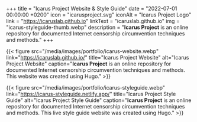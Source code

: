 +++
title = "Icarus Project Website & Style Guide"
date = "2022-07-01 00:00:00 +0200"
icon = "icarusproject.svg"
iconAlt = "Icarus Project Logo"
link = "https://icaruslab.github.io"
linkText = "icaruslab.github.io"
img = "icarus-styleguide-thumb.webp"
description = "**Icarus Project** is an online repository for documented Internet censorship circumvention techniques and methods."
+++

{{< figure src="/media/images/portfolio/icarus-website.webp" link="https://icaruslab.github.io/" title="Icarus Project Website" alt="Icarus Project Website" caption="**Icarus Project** is an online repository for documented Internet censorship circumvention techniques and methods. This website was created using Hugo." >}}

{{< figure src="/media/images/portfolio/icarus-styleguide.webp" link="https://icarus-styleguide.netlify.app/" title="Icarus Project Style Guide" alt="Icarus Project Style Guide" caption="**Icarus Project** is an online repository for documented Internet censorship circumvention techniques and methods. This live style guide website was created using Hugo." >}}
